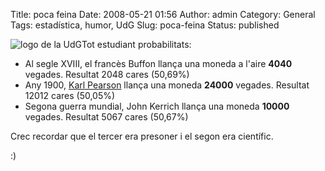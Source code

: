 Title: poca feina
Date: 2008-05-21 01:56
Author: admin
Category: General
Tags: estadística, humor, UdG
Slug: poca-feina
Status: published

<img src="http://gil.badall.net/wp-content/uploads/2008/02/sigles_blau.jpg" data-align="right" alt="logo de la UdG" />Tot estudiant probabilitats:

- Al segle XVIII, el francès Buffon llança una moneda a l'aire **4040** vegades. Resultat 2048 cares (50,69%)
- Any 1900, <a href="http://en.wikipedia.org/wiki/Karl_Pearson" target="_blank" rel="noopener">Karl Pearson</a> llança una moneda **24000** vegades. Resultat 12012 cares (50,05%)
- Segona guerra mundial, John Kerrich llança una moneda **10000** vegades. Resultat 5067 cares (50,67%)

Crec recordar que el tercer era presoner i el segon era científic.

:)
